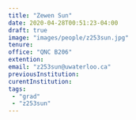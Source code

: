 ```yaml
---
title: "Zewen Sun"
date: 2020-04-28T00:51:23-04:00
draft: true
image: "images/people/z253sun.jpg"
tenure: 
office: "QNC B206"
extention: 
email: "z253sun@uwaterloo.ca"
previousInstitution: 
curentInstitution: 
tags:
 - "grad"
 - "z253sun"
---
```



